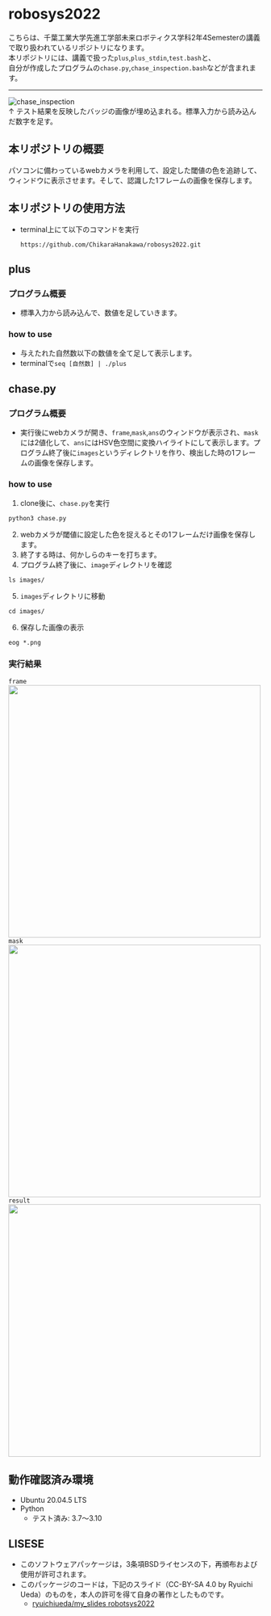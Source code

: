 # robosys2022
こちらは、千葉工業大学先進工学部未来ロボティクス学科2年4Semesterの講義で取り扱われているリポジトリになります。  
本リポジトリには、講義で扱った`plus`,`plus_stdin`,`test.bash`と、  
自分が作成したプログラムの`chase.py`,`chase_inspection.bash`などが含まれます。 

___
![chase_inspection](https://github.com/ChikaraHanakawa/robosys2022/actions/workflows/chase_inspection.yml/badge.svg)   
↑ テスト結果を反映したバッジの画像が埋め込まれる。標準入力から読み込んだ数字を足す。  

## 本リポジトリの概要
パソコンに備わっているwebカメラを利用して、設定した閾値の色を追跡して、ウィンドウに表示させます。そして、認識した1フレームの画像を保存します。  
## 本リポジトリの使用方法
* terminal上にて以下のコマンドを実行  
  ```
  https://github.com/ChikaraHanakawa/robosys2022.git
  ```
## plus
### プログラム概要
* 標準入力から読み込んで、数値を足していきます。  
### how to use
* 与えたれた自然数以下の数値を全て足して表示します。  
* terminalで`seq [自然数] | ./plus`  
## chase.py
### プログラム概要
* 実行後にwebカメラが開き、`frame`,`mask`,`ans`のウィンドウが表示され、`mask`には2値化して、`ans`にはHSV色空間に変換ハイライトにして表示します。プログラム終了後に`images`というディレクトリを作り、検出した時の1フレームの画像を保存します。  
### how to use
1. clone後に、`chase.py`を実行  
```
python3 chase.py
```
2. webカメラが閾値に設定した色を捉えるとその1フレームだけ画像を保存します。  
3. 終了する時は、何かしらのキーを打ちます。
4. プログラム終了後に、`image`ディレクトリを確認
```
ls images/
```
5. `images`ディレクトリに移動
```
cd images/
```
6. 保存した画像の表示
```
eog *.png
```
### 実行結果
`frame`
<img src="https://user-images.githubusercontent.com/85380968/204470832-46b8f9c5-3d78-44a8-927b-086ae99d1be5.png" width="500">  
`mask`
<img src="https://user-images.githubusercontent.com/85380968/204471807-8daaab3e-dce1-4b02-b0cc-88218ac00208.png" width="500">  
`result`
<img src="https://user-images.githubusercontent.com/85380968/204471825-edb1f5dd-f945-4596-bf5c-6ceab9713548.png" width="500">

## 動作確認済み環境
* Ubuntu 20.04.5 LTS
* Python
  * テスト済み: 3.7〜3.10
## LISESE
* このソフトウェアパッケージは，3条項BSDライセンスの下，再頒布および使用が許可されます。  
* このパッケージのコードは，下記のスライド（CC-BY-SA 4.0 by Ryuichi Ueda）のものを，本人の許可を得て自身の著作としたものです。  
  * [ryuichiueda/my_slides robotsys2022](https://github.com/ryuichiueda/my_slides/tree/master/robosys_2022)

